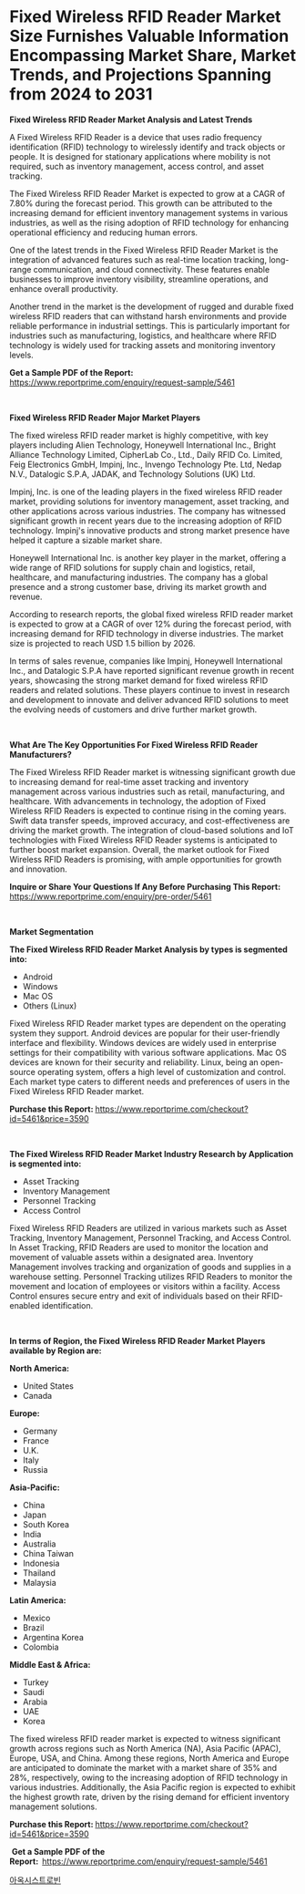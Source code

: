 <p><h1>Fixed Wireless RFID Reader Market Size Furnishes Valuable Information Encompassing Market Share, Market Trends, and Projections Spanning from 2024 to 2031</h1></p><p><strong>Fixed Wireless RFID Reader Market Analysis and Latest Trends</strong></p>
<p><p>A Fixed Wireless RFID Reader is a device that uses radio frequency identification (RFID) technology to wirelessly identify and track objects or people. It is designed for stationary applications where mobility is not required, such as inventory management, access control, and asset tracking.</p><p>The Fixed Wireless RFID Reader Market is expected to grow at a CAGR of 7.80% during the forecast period. This growth can be attributed to the increasing demand for efficient inventory management systems in various industries, as well as the rising adoption of RFID technology for enhancing operational efficiency and reducing human errors.</p><p>One of the latest trends in the Fixed Wireless RFID Reader Market is the integration of advanced features such as real-time location tracking, long-range communication, and cloud connectivity. These features enable businesses to improve inventory visibility, streamline operations, and enhance overall productivity.</p><p>Another trend in the market is the development of rugged and durable fixed wireless RFID readers that can withstand harsh environments and provide reliable performance in industrial settings. This is particularly important for industries such as manufacturing, logistics, and healthcare where RFID technology is widely used for tracking assets and monitoring inventory levels.</p></p>
<p><strong>Get a Sample PDF of the Report:&nbsp;</strong> <a href="https://www.reportprime.com/enquiry/request-sample/5461">https://www.reportprime.com/enquiry/request-sample/5461</a></p>
<p>&nbsp;</p>
<p><strong>Fixed Wireless RFID Reader Major Market Players</strong></p>
<p><p>The fixed wireless RFID reader market is highly competitive, with key players including Alien Technology, Honeywell International Inc., Bright Alliance Technology Limited, CipherLab Co., Ltd., Daily RFID Co. Limited, Feig Electronics GmbH, Impinj, Inc., Invengo Technology Pte. Ltd, Nedap N.V., Datalogic S.P.A, JADAK, and Technology Solutions (UK) Ltd.</p><p>Impinj, Inc. is one of the leading players in the fixed wireless RFID reader market, providing solutions for inventory management, asset tracking, and other applications across various industries. The company has witnessed significant growth in recent years due to the increasing adoption of RFID technology. Impinj's innovative products and strong market presence have helped it capture a sizable market share.</p><p>Honeywell International Inc. is another key player in the market, offering a wide range of RFID solutions for supply chain and logistics, retail, healthcare, and manufacturing industries. The company has a global presence and a strong customer base, driving its market growth and revenue.</p><p>According to research reports, the global fixed wireless RFID reader market is expected to grow at a CAGR of over 12% during the forecast period, with increasing demand for RFID technology in diverse industries. The market size is projected to reach USD 1.5 billion by 2026.</p><p>In terms of sales revenue, companies like Impinj, Honeywell International Inc., and Datalogic S.P.A have reported significant revenue growth in recent years, showcasing the strong market demand for fixed wireless RFID readers and related solutions. These players continue to invest in research and development to innovate and deliver advanced RFID solutions to meet the evolving needs of customers and drive further market growth.</p></p>
<p>&nbsp;</p>
<p><strong>What Are The Key Opportunities For Fixed Wireless RFID Reader Manufacturers?</strong></p>
<p><p>The Fixed Wireless RFID Reader market is witnessing significant growth due to increasing demand for real-time asset tracking and inventory management across various industries such as retail, manufacturing, and healthcare. With advancements in technology, the adoption of Fixed Wireless RFID Readers is expected to continue rising in the coming years. Swift data transfer speeds, improved accuracy, and cost-effectiveness are driving the market growth. The integration of cloud-based solutions and IoT technologies with Fixed Wireless RFID Reader systems is anticipated to further boost market expansion. Overall, the market outlook for Fixed Wireless RFID Readers is promising, with ample opportunities for growth and innovation.</p></p>
<p><strong>Inquire or Share Your Questions If Any Before Purchasing This Report:</strong> <a href="https://www.reportprime.com/enquiry/pre-order/5461">https://www.reportprime.com/enquiry/pre-order/5461</a></p>
<p>&nbsp;</p>
<p><strong>Market Segmentation</strong></p>
<p><strong>The Fixed Wireless RFID Reader Market Analysis by types is segmented into:</strong></p>
<p><ul><li>Android</li><li>Windows</li><li>Mac OS</li><li>Others (Linux)</li></ul></p>
<p><p>Fixed Wireless RFID Reader market types are dependent on the operating system they support. Android devices are popular for their user-friendly interface and flexibility. Windows devices are widely used in enterprise settings for their compatibility with various software applications. Mac OS devices are known for their security and reliability. Linux, being an open-source operating system, offers a high level of customization and control. Each market type caters to different needs and preferences of users in the Fixed Wireless RFID Reader market.</p></p>
<p><strong>Purchase this Report:&nbsp;</strong><a href="https://www.reportprime.com/checkout?id=5461&price=3590">https://www.reportprime.com/checkout?id=5461&price=3590</a></p>
<p>&nbsp;</p>
<p><strong>The Fixed Wireless RFID Reader Market Industry Research by Application is segmented into:</strong></p>
<p><ul><li>Asset Tracking</li><li>Inventory Management</li><li>Personnel Tracking</li><li>Access Control</li></ul></p>
<p><p>Fixed Wireless RFID Readers are utilized in various markets such as Asset Tracking, Inventory Management, Personnel Tracking, and Access Control. In Asset Tracking, RFID Readers are used to monitor the location and movement of valuable assets within a designated area. Inventory Management involves tracking and organization of goods and supplies in a warehouse setting. Personnel Tracking utilizes RFID Readers to monitor the movement and location of employees or visitors within a facility. Access Control ensures secure entry and exit of individuals based on their RFID-enabled identification.</p></p>
<p>&nbsp;</p>
<p><strong>In terms of Region, the Fixed Wireless RFID Reader Market Players available by Region are:</strong></p>
<p>
    <p> <strong> North America: </strong>
        <ul>
            <li>United States</li>
            <li>Canada</li>
        </ul>
        </p> 
    <p> <strong> Europe: </strong>
        <ul>
            <li>Germany</li>
            <li>France</li>
            <li>U.K.</li>
            <li>Italy</li>
            <li>Russia</li>
        </ul>
        </p> 
    <p> <strong> Asia-Pacific: </strong>
        <ul>
            <li>China</li>
            <li>Japan</li>
            <li>South Korea</li>
            <li>India</li>
            <li>Australia</li>
            <li>China Taiwan</li>
            <li>Indonesia</li>
            <li>Thailand</li>
            <li>Malaysia</li>
        </ul>
        </p> 
    <p> <strong> Latin America: </strong>
        <ul>
            <li>Mexico</li>
            <li>Brazil</li>
            <li>Argentina Korea</li>
            <li>Colombia</li>
        </ul>
        </p> 
    <p> <strong> Middle East & Africa: </strong>
        <ul>
            <li>Turkey</li>
            <li>Saudi</li>
            <li>Arabia</li>
            <li>UAE</li>
            <li>Korea</li>
        </ul>
    </p>
    </p>
<p><p>The fixed wireless RFID reader market is expected to witness significant growth across regions such as North America (NA), Asia Pacific (APAC), Europe, USA, and China. Among these regions, North America and Europe are anticipated to dominate the market with a market share of 35% and 28%, respectively, owing to the increasing adoption of RFID technology in various industries. Additionally, the Asia Pacific region is expected to exhibit the highest growth rate, driven by the rising demand for efficient inventory management solutions.</p></p>
<p><strong>Purchase this Report: </strong><a href="https://www.reportprime.com/checkout?id=5461&price=3590">https://www.reportprime.com/checkout?id=5461&price=3590</a></p>
<p>&nbsp;<strong>Get a Sample PDF of the Report:&nbsp;&nbsp;</strong><a href="https://www.reportprime.com/enquiry/request-sample/5461">https://www.reportprime.com/enquiry/request-sample/5461</a></p>
<p><strong></strong></p>
<p><p><a href="https://medium.com/@derrickmafrks96745/%EC%95%84%EC%A1%B0%EC%A7%80%EC%8A%A4%ED%8A%B8%EB%A1%9C%EB%B9%88-%EC%8B%9C%EC%9E%A5-%EA%B7%9C%EB%AA%A8-cagr-2024-2030%EB%85%84-%ED%8A%B8%EB%A0%8C%EB%93%9C-4f32dd353883">아옥시스트로빈</a></p></p>